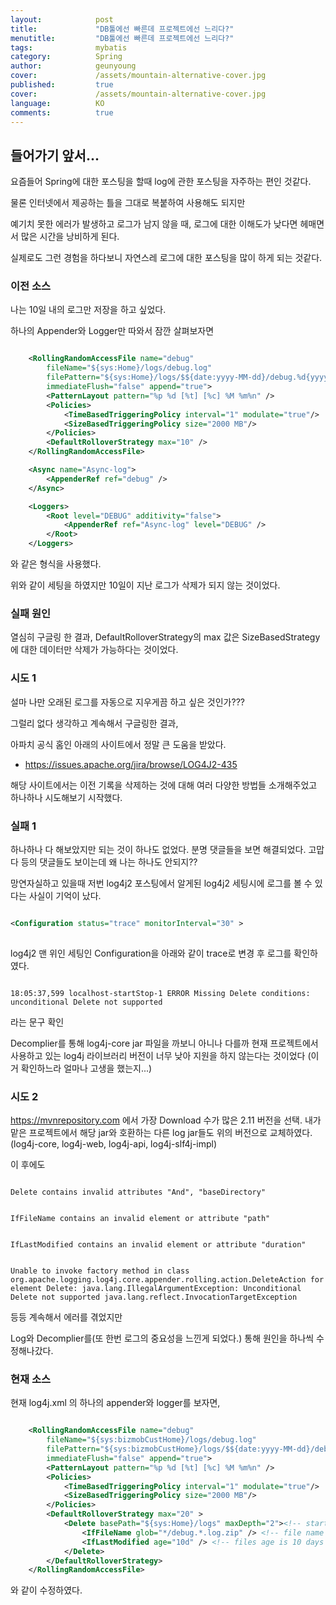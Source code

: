 ```yaml
---
layout:            post
title:             "DB툴에선 빠른데 프로젝트에선 느리다?"
menutitle:         "DB툴에선 빠른데 프로젝트에선 느리다?"
tags:              mybatis
category:          Spring
author:            geunyoung
cover:             /assets/mountain-alternative-cover.jpg
published:         true
cover:             /assets/mountain-alternative-cover.jpg
language:          KO
comments:          true
---
```


## 들어가기 앞서...

요즘들어 Spring에 대한 포스팅을 할때 log에 관한 포스팅을 자주하는 편인 것같다.

물론 인터넷에서 제공하는 틀을 그대로 복붙하여 사용해도 되지만

예기치 못한 에러가 발생하고 로그가 남지 않을 때, 로그에 대한 이해도가 낮다면 헤매면서 많은 시간을 낭비하게 된다.

실제로도 그런 경험을 하다보니 자연스레 로그에 대한 포스팅을 많이 하게 되는 것같다.


### 이전 소스

나는 10일 내의 로그만 저장을 하고 싶었다.

하나의 Appender와 Logger만 따와서 잠깐 살펴보자면

```xml

	<RollingRandomAccessFile name="debug"
		fileName="${sys:Home}/logs/debug.log"
		filePattern="${sys:Home}/logs/$${date:yyyy-MM-dd}/debug.%d{yyyyMMdd}-%i.log.zip"
		immediateFlush="false" append="true">
		<PatternLayout pattern="%p %d [%t] [%c] %M %m%n" />
		<Policies>
			<TimeBasedTriggeringPolicy interval="1" modulate="true"/>
			<SizeBasedTriggeringPolicy size="2000 MB"/>
		</Policies>
		<DefaultRolloverStrategy max="10" />
	</RollingRandomAccessFile>

	<Async name="Async-log">
		<AppenderRef ref="debug" />
	</Async>

	<Loggers>
		<Root level="DEBUG" additivity="false">
			<AppenderRef ref="Async-log" level="DEBUG" />
		</Root>
	</Loggers>

```

와 같은 형식을 사용했다.

위와 같이 세팅을 하였지만 10일이 지난 로그가 삭제가 되지 않는 것이었다.

### 실패 원인

열심히 구글링 한 결과, DefaultRolloverStrategy의 max 값은 SizeBasedStrategy에 대한 데이터만 삭제가 가능하다는 것이었다.

### 시도 1

설마 나만 오래된 로그를 자동으로 지우게끔 하고 싶은 것인가???

그럴리 없다 생각하고 계속해서 구글링한 결과,

아파치 공식 홈인 아래의 사이트에서 정말 큰 도움을 받았다.
- https://issues.apache.org/jira/browse/LOG4J2-435


해당 사이트에서는 이전 기록을 삭제하는 것에 대해 여러 다양한 방법들 소개해주었고 하나하나 시도해보기 시작했다.


### 실패 1

하나하나 다 해보았지만 되는 것이 하나도 없었다. 분명 댓글들을 보면 해결되었다. 고맙다 등의 댓글들도 보이는데 왜 나는 하나도 안되지??

망연자실하고 있을때 저번 log4j2 포스팅에서 알게된 log4j2 세팅시에 로그를 볼 수 있다는 사실이 기억이 났다.

```xml

<Configuration status="trace" monitorInterval="30" >
	
```

log4j2 맨 위인 세팅인 Configuration을 아래와 같이 trace로 변경 후 로그를 확인하였다.


```text

18:05:37,599 localhost-startStop-1 ERROR Missing Delete conditions: unconditional Delete not supported

```

라는 문구 확인

Decomplier를 통해 log4j-core jar 파일을 까보니 아니나 다를까 현재 프로젝트에서 사용하고 있는 log4j 라이브러리 버전이 너무 낮아 지원을 하지 않는다는 것이었다
(이거 확인하느라 얼마나 고생을 했는지...)

### 시도 2

https://mvnrepository.com 에서 가장 Download 수가 많은 2.11 버전을 선택. 내가 맡은 프로젝트에서 해당 jar와 호환하는 다른 log jar들도 위의 버전으로 교체하였다.(log4j-core, log4j-web, log4j-api, log4j-slf4j-impl)

이 후에도 

```text

Delete contains invalid attributes "And", "baseDirectory"

```

```text

IfFileName contains an invalid element or attribute "path"

```

```text

IfLastModified contains an invalid element or attribute "duration"

```

```text

Unable to invoke factory method in class org.apache.logging.log4j.core.appender.rolling.action.DeleteAction for element Delete: java.lang.IllegalArgumentException: Unconditional Delete not supported java.lang.reflect.InvocationTargetException

```

등등 계속해서 에러를 겪었지만

Log와 Decomplier를(또 한번 로그의 중요성을 느낀게 되었다.) 통해 원인을 하나씩 수정해나갔다.


### 현재 소스

현재 log4j.xml 의 하나의 appender와 logger를 보자면,

```xml

	<RollingRandomAccessFile name="debug"
		fileName="${sys:bizmobCustHome}/logs/debug.log"
		filePattern="${sys:bizmobCustHome}/logs/$${date:yyyy-MM-dd}/debug.%d{yyyyMMdd}-%i.log.zip"
		immediateFlush="false" append="true">
		<PatternLayout pattern="%p %d [%t] [%c] %M %m%n" />
		<Policies>
			<TimeBasedTriggeringPolicy interval="1" modulate="true"/>
			<SizeBasedTriggeringPolicy size="2000 MB"/>
		</Policies>
		<DefaultRolloverStrategy max="20" >
			<Delete basePath="${sys:Home}/logs" maxDepth="2"><!-- start looking in the logs directory -->
				<IfFileName glob="*/debug.*.log.zip" /> <!-- file name matches regular expression -->
				<IfLastModified age="10d" /> <!-- files age is 10 days or older -->
			</Delete>
		</DefaultRolloverStrategy>
	</RollingRandomAccessFile>

```

와 같이 수정하였다.




